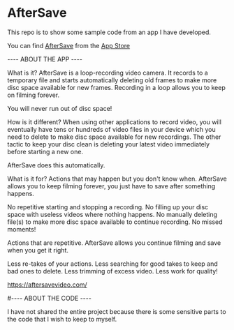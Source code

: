 # AfterSave

This repo is to show some sample code from an app I have developed.

You can find [AfterSave](https://itunes.apple.com/us/app/aftersave/id1320429958?mt=8) from the [App Store](https://itunes.apple.com/us/app/aftersave/id1320429958?mt=8)




---- ABOUT THE APP ----

What is it?
AfterSave is a loop-recording video camera. It records to a temporary file and starts automatically deleting old frames to make more disc space available for new frames. Recording in a loop allows you to keep on filming forever.

You will never run out of disc space!

How is it different?
When using other applications to record video, you will eventually have tens or hundreds of video files in your device which you need to delete to make disc space available for new recordings. The other tactic to keep your disc clean is deleting your latest video immediately before starting a new one.

AfterSave does this automatically.

What is it for?
Actions that may happen but you don't know when.
AfterSave allows you to keep filming forever, you just have to save after something happens.

No repetitive starting and stopping a recording.
No filling up your disc space with useless videos where nothing happens.
No manually deleting file(s) to make more disc space available to continue recording.
No missed moments!

Actions that are repetitive.
AfterSave allows you continue filming and save when you get it right.

Less re-takes of your actions.
Less searching for good takes to keep and bad ones to delete.
Less trimming of excess video.
Less work for quality!

https://aftersavevideo.com/


#---- ABOUT THE CODE ----

I have not shared the entire project because there is some sensitive parts to the code that I wish to keep to myself.

